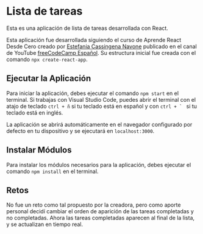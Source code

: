 # Lista de tareas

Esta es una aplicación de lista de tareas desarrollada con React.

Esta aplicación fue desarrollada siguiendo el curso de Aprende React Desde Cero creado por [Estefania Cassingena Navone](https://twitter.com/EstefaniaCassN) publicado en el canal de YouTube [freeCodeCamp Español](https://www.youtube.com/freecodecampespanol). Su estructura inicial fue creada con el comando `npx create-react-app`.

## Ejecutar la Aplicación
Para iniciar la aplicación, debes ejecutar el comando `npm start` en el terminal. Si trabajas con Visual Studio Code, puedes abrir el terminal con el atajo de teclado `ctrl + ñ` si tu teclado está en español y con ```ctrl + ` ``` si tu teclado está en inglés. 

La aplicación se abrirá automáticamente en el navegador configurado por defecto en tu dispositivo y se ejecutará en `localhost:3000`.

## Instalar Módulos
Para instalar los módulos necesarios para la aplicación, debes ejecutar el comando `npm install` en el terminal.

## Retos
No fue un reto como tal propuesto por la creadora, pero como aporte personal decidí cambiar el orden de aparición de las tareas completadas y no completadas. Ahora las tareas completadas aparecen al final de la lista, y se actualizan en tiempo real.
